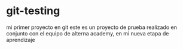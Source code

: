 # git-testing
mi primer proyecto en git
este es un proyecto de prueba realizado en conjunto con el equipo de alterna academy, en mi nueva etapa de aprendizaje 
